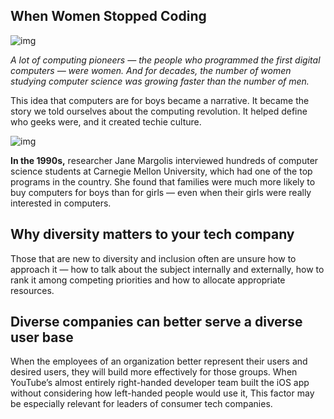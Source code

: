 ## When Women Stopped Coding

![img](https://datavizblog.files.wordpress.com/2017/08/women-in-csci.jpg)

*A lot of computing pioneers — the people who programmed the first digital computers — were women. And for decades, the number of women studying computer science was growing faster than the number of men.*

This idea that computers are for boys became a narrative. It became the story we told ourselves about the computing revolution. It helped define who geeks were, and it created techie culture.


![img](https://lh3.googleusercontent.com/proxy/835ja8yKf1jI_HJiTn5e7ZYnAqddr5__Hqd2JbzGGD0u-8HdAQsfw5AyJZBk_VlXL6G2JZ1tEuOYAqNPTD-_zZmjO6xXO1nQig7z-Xid8n46mS5U2iGQseaMFmT0Iac8v4fMQa5gKfs8HrmBpj_9Dg)




**In the 1990s,** researcher Jane Margolis interviewed hundreds of computer science students at Carnegie Mellon University, which had one of the top programs in the country. She found that families were much more likely to buy computers for boys than for girls — even when their girls were really interested in computers.

## Why diversity matters to your tech company
Those that are new to diversity and inclusion often are unsure how to approach it — how to talk about the subject internally and externally, how to rank it among competing priorities and how to allocate appropriate resources. 


## Diverse companies can better serve a diverse user base
When the employees of an organization better represent their users and desired users, they will build more effectively for those groups. When YouTube’s almost entirely right-handed developer team built the iOS app without considering how left-handed people would use it, This factor may be especially relevant for leaders of consumer tech companies.